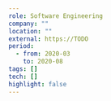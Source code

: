 ```yaml
---
role: Software Engineering
company: ""
location: ""
external: https://TODO
period:
  - from: 2020-03
    to: 2020-08
tags: []
tech: []
highlight: false
---
```

